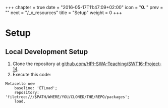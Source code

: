 +++
chapter = true
date = "2016-05-17T11:47:09+02:00"
icon = "<b>0. </b>"
prev = ""
next = "/_x_resources"
title = "Setup"
weight = 0
+++

# Setup

## Local Development Setup

1. Clone the repository at [github.com/HPI-SWA-Teaching/SWT16-Project-14](https://github.com/HPI-SWA-Teaching/SWT16-Project-14).
2. Execute this code:

```smalltalk
Metacello new
    baseline: 'ETLoad';
    repository: 'filetree:///$PATH/WHERE/YOU/CLONED/THE/REPO/packages';
    load.
```
